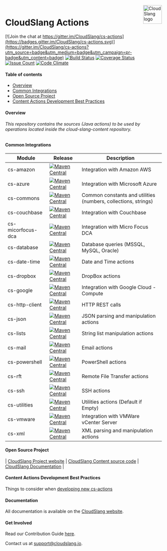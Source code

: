 <a href="http://cloudslang.io/">
    <img src="https://camo.githubusercontent.com/ece898cfb3a9cc55353e7ab5d9014cc314af0234/687474703a2f2f692e696d6775722e636f6d2f696849353630562e706e67" alt="CloudSlang logo" title="CloudSlang" align="right" height="60"/>
</a>

CloudSlang Actions
==================

[![Join the chat at https://gitter.im/CloudSlang/cs-actions](https://badges.gitter.im/CloudSlang/cs-actions.svg)](https://gitter.im/CloudSlang/cs-actions?utm_source=badge&utm_medium=badge&utm_campaign=pr-badge&utm_content=badge)
[![Build Status](https://travis-ci.org/CloudSlang/cs-actions.svg?branch=master)](https://travis-ci.org/CloudSlang/cs-actions)
[![Coverage Status](https://coveralls.io/repos/github/CloudSlang/cs-actions/badge.svg?branch=master)](https://coveralls.io/github/CloudSlang/cs-actions?branch=master)
[![Issue Count](https://codeclimate.com/github/CloudSlang/cs-actions/badges/issue_count.svg)](https://codeclimate.com/github/CloudSlang/cs-actions)
[![Code Climate](https://codeclimate.com/github/CloudSlang/cs-actions/badges/gpa.svg)](https://codeclimate.com/github/CloudSlang/cs-actions)


#### Table of contents


* [Overview](#Overview)
* [Common Integrations](#CommonIntegrations)
* [Open Source Project](#OpenSourceProject)
* [Content Actions Development Best Practices](#BestPractices)


<a name="Overview"/>


#### Overview


###### This repository contains the sources (Java actions) to be used by operations located inside the cloud-slang-content repository.


<a name="CommonIntegrations"/>


#### Common Integrations


| Module | Release | Description |
| ----- | ----- | ----- |
| cs-amazon | [![Maven Central](https://maven-badges.herokuapp.com/maven-central/io.cloudslang.content/cs-amazon/badge.svg)](https://maven-badges.herokuapp.com/maven-central/io.cloudslang.content/cs-amazon) | Integration with Amazon AWS |
| cs-azure | [![Maven Central](https://maven-badges.herokuapp.com/maven-central/io.cloudslang.content/cs-azure/badge.svg)](https://maven-badges.herokuapp.com/maven-central/io.cloudslang.content/cs-azure) | Integration with Microsoft Azure |
| cs-commons | [![Maven Central](https://maven-badges.herokuapp.com/maven-central/io.cloudslang.content/cs-commons/badge.svg)](https://maven-badges.herokuapp.com/maven-central/io.cloudslang.content/cs-commons) | Common constants and utilities (numbers, collections, strings) |
| cs-couchbase | [![Maven Central](https://maven-badges.herokuapp.com/maven-central/io.cloudslang.content/cs-couchbase/badge.svg)](https://maven-badges.herokuapp.com/maven-central/io.cloudslang.content/cs-couchbase) | Integration with Couchbase |
| cs-micorfocus-dca | [![Maven Central](https://maven-badges.herokuapp.com/maven-central/io.cloudslang.content/cs-micorfocus-dca/badge.svg)](https://maven-badges.herokuapp.com/maven-central/io.cloudslang.content/cs-micorfocus-dca) | Integration with Micro Focus DCA |
| cs-database | [![Maven Central](https://maven-badges.herokuapp.com/maven-central/io.cloudslang.content/cs-database/badge.svg)](https://maven-badges.herokuapp.com/maven-central/io.cloudslang.content/cs-database) | Database queries (MSSQL, MySQL, Oracle) |
| cs-date-time | [![Maven Central](https://maven-badges.herokuapp.com/maven-central/io.cloudslang.content/cs-date-time/badge.svg)](https://maven-badges.herokuapp.com/maven-central/io.cloudslang.content/cs-date-time) | Date and Time actions |
| cs-dropbox | [![Maven Central](https://maven-badges.herokuapp.com/maven-central/io.cloudslang.content/cs-dropbox/badge.svg)](https://maven-badges.herokuapp.com/maven-central/io.cloudslang.content/cs-dropbox) | DropBox actions |
| cs-google | [![Maven Central](https://maven-badges.herokuapp.com/maven-central/io.cloudslang.content/cs-google/badge.svg)](https://maven-badges.herokuapp.com/maven-central/io.cloudslang.content/cs-google) | Integration with Google Cloud - Compute |
| cs-http-client | [![Maven Central](https://maven-badges.herokuapp.com/maven-central/io.cloudslang.content/cs-http-client/badge.svg)](https://maven-badges.herokuapp.com/maven-central/io.cloudslang.content/cs-http-client) | HTTP REST calls |
| cs-json | [![Maven Central](https://maven-badges.herokuapp.com/maven-central/io.cloudslang.content/cs-json/badge.svg)](https://maven-badges.herokuapp.com/maven-central/io.cloudslang.content/cs-json) | JSON parsing and manipulation actions |
| cs-lists |  [![Maven Central](https://maven-badges.herokuapp.com/maven-central/io.cloudslang.content/cs-lists/badge.svg)](https://maven-badges.herokuapp.com/maven-central/io.cloudslang.content/cs-lists) |String list manipulation actions |
| cs-mail | [![Maven Central](https://maven-badges.herokuapp.com/maven-central/io.cloudslang.content/cs-mail/badge.svg)](https://maven-badges.herokuapp.com/maven-central/io.cloudslang.content/cs-mail) | Email actions |
| cs-powershell | [![Maven Central](https://maven-badges.herokuapp.com/maven-central/io.cloudslang.content/cs-powershell/badge.svg)](https://maven-badges.herokuapp.com/maven-central/io.cloudslang.content/cs-powershell) | PowerShell actions |
| cs-rft | [![Maven Central](https://maven-badges.herokuapp.com/maven-central/io.cloudslang.content/cs-rft/badge.svg)](https://maven-badges.herokuapp.com/maven-central/io.cloudslang.content/cs-rft) | Remote File Transfer actions |
| cs-ssh | [![Maven Central](https://maven-badges.herokuapp.com/maven-central/io.cloudslang.content/cs-ssh/badge.svg)](https://maven-badges.herokuapp.com/maven-central/io.cloudslang.content/cs-ssh) | SSH actions |
| cs-utilities | [![Maven Central](https://maven-badges.herokuapp.com/maven-central/io.cloudslang.content/cs-utilities/badge.svg)](https://maven-badges.herokuapp.com/maven-central/io.cloudslang.content/cs-utilities) | Utilities actions (Default if Empty) |
| cs-vmware | [![Maven Central](https://maven-badges.herokuapp.com/maven-central/io.cloudslang.content/cs-vmware/badge.svg)](https://maven-badges.herokuapp.com/maven-central/io.cloudslang.content/cs-vmware) | Integration with VMWare vCenter Server |
| cs-xml | [![Maven Central](https://maven-badges.herokuapp.com/maven-central/io.cloudslang.content/cs-xml/badge.svg)](https://maven-badges.herokuapp.com/maven-central/io.cloudslang.content/cs-xml) | XML parsing and manipulation actions | 


<a name="OpenSourceProject"/>


#### Open Source Project


| [CloudSlang Project website](http://cloudslang.io/#/) | [CloudSlang Content source code](https://github.com/CloudSlang/cloud-slang-content) | [CloudSlang Documentation](http://cloudslang-docs.readthedocs.io/en/latest/) |


<a name="BestPractices"/>


#### Content Actions Development Best Practices


Things to consider when [developing new cs-actions](https://github.com/CloudSlang/cs-actions/wiki/Best-Practices-%231-maven-checkstyle-plugin-enforcements)


#### Documentation


All documentation is available on the [CloudSlang website](http://www.cloudslang.io/#/docs).


#### Get Involved


Read our Contribution Guide [here](CONTRIBUTING.md).


Contact us at support@cloudslang.io.
